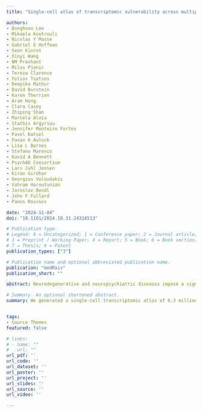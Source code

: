 ```yaml
---
title: "Single-cell atlas of transcriptomic vulnerability across multiple neurodegenerative and neuropsychiatric diseases"

authors:
- Donghoon Lee
- Mikaela Koutrouli
- Nicolas Y Masse
- Gabriel E Hoffman
- Seon Kinrot
- Xinyi Wang
- NM Prashant
- Milos Pjanic
- Tereza Clarence
- Fotios Tsetsos
- Deepika Mathur
- David Burstein
- Karen Therrien
- Aram Hong
- Clara Casey
- Zhiping Shao
- Marcela Alvia
- Stathis Argyriou
- Jennifer Monteiro Fortes
- Pavel Katsel
- Pavan K Auluck
- Lisa L Barnes
- Stefano Marenco
- David A Bennett
- PsychAD Consortium
- Lars Juhl Jensen
- Kiran Girdhar
- Georgios Voloudakis
- Vahram Haroutunian
- Jaroslav Bendl
- John F Fullard
- Panos Roussos

date: "2024-11-04"
doi: "10.1101/2024.10.31.24316513"

# Publication type.
# Legend: 0 = Uncategorized; 1 = Conference paper; 2 = Journal article;
# 3 = Preprint / Working Paper; 4 = Report; 5 = Book; 6 = Book section;
# 7 = Thesis; 8 = Patent
publication_types: ["3"]

# Publication name and optional abbreviated publication name.
publication: "medRxiv"
publication_short: ""

abstract: Neurodegenerative and neuropsychiatric diseases impose a significant societal and public health burden. However, our understanding of the molecular mechanisms underlying these highly complex conditions remains limited. To gain deeper insights into the etiology of different brain diseases, we used specimens from 1,494 unique donors to generate a population-scale single-cell transcriptomic atlas of the human dorsolateral prefrontal cortex (DLPFC), comprising over 6.3 million individual nuclei. The cohort includes neurotypical controls as well as donors affected by eight common and complex brain disorders, i.e. Alzheimer’s disease (AD), diffuse Lewy body disease (DLBD), vascular dementia (Vas), Parkinson’s disease (PD), tauopathy, frontotemporal dementia, schizophrenia, and bipolar disorder. We show that inter-individual variation accounts for a substantial portion of gene expression variation in the DLPFC. By comparing transcriptomic variation across diseases, we reveal universal signatures enriched in basic cellular functions such as mRNA splicing and protein localization. After discounting these cross-disease signatures, we show strong genetic and transcriptomic concordance among AD, DLBD, Vas, and PD, largely driven by alteration of synaptic signaling functions in neurons. Furthermore, we characterize transcriptomic variation among different AD phenotypes that were distinct from healthy aging. We uncover mitigating effects of interneurons and aggravating effects of immune and vascular cells in AD dementia. Further exploring the effect of the neuropsychiatric symptoms frequently accompanying AD, we identify a link to deep layer excitatory neurons. By constructing transcriptome trajectories that capture AD progression, we show cell-type specific responses implicated in early and late stages of AD. Our atlas provides an unprecedented perspective of the transcriptomic landscape in neurodegenerative and neuropsychiatric diseases, shedding light on shared and distinct processes involving the neuro-immune-vascular systems, and identifying potential targets for therapeutic intervention.

# Summary. An optional shortened abstract.
summary: We generated a single-cell transcriptomic atlas of 6.3 million nuclei from 1,494 donors spanning eight brain disorders and controls, revealing shared and distinct cellular and molecular signatures across neurodegenerative and neuropsychiatric diseases, with insights into disease-specific mechanisms, progression, and therapeutic targets.


tags:
- Source Themes
featured: false

# links:
# - name: ""
#   url: ""
url_pdf: ''
url_code: ''
url_dataset: ''
url_poster: ''
url_project: ''
url_slides: ''
url_source: ''
url_video: ''

---
```

